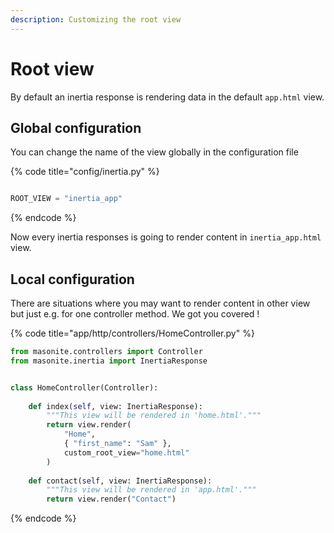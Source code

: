 ```yaml
---
description: Customizing the root view
---
```


# Root view

By default an inertia response is rendering data in the default `app.html` view.

## Global configuration

You can change the name of the view globally in the configuration file

{% code title="config/inertia.py" %}
```python

ROOT_VIEW = "inertia_app"
```
{% endcode %}

Now every inertia responses is going to render content in `inertia_app.html` view.

## Local configuration

There are situations where you may want to render content in other view but just e.g. for one controller method. We got you covered ! 

{% code title="app/http/controllers/HomeController.py" %}
```python
from masonite.controllers import Controller
from masonite.inertia import InertiaResponse


class HomeController(Controller):
    
    def index(self, view: InertiaResponse):
        """This view will be rendered in 'home.html'."""
        return view.render(
            "Home",
            { "first_name": "Sam" },
            custom_root_view="home.html"
        )
    
    def contact(self, view: InertiaResponse):
        """This view will be rendered in 'app.html'."""
        return view.render("Contact")
```
{% endcode %}



